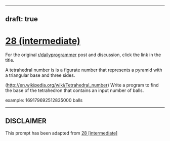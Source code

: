 ---
draft: true
----

# [28 (intermediate)](https://www.reddit.com/r/dailyprogrammer/comments/r59e6/3202012_challenge_28_intermediate/)

For the original [r/dailyprogrammer](https://www.reddit.com/r/dailyprogrammer/) post and discussion, click the link in the title.

A tetrahedral number is  is a figurate number that represents a pyramid with a triangular base and three sides. 

(http://en.wikipedia.org/wiki/Tetrahedral_number)
Write a program to find the base of the tetrahedron that contains an input number of balls. 

example: 169179692512835000 balls


----
## **DISCLAIMER**
This prompt has been adapted from [28 [intermediate]](https://www.reddit.com/r/dailyprogrammer/comments/r59e6/3202012_challenge_28_intermediate/
)
